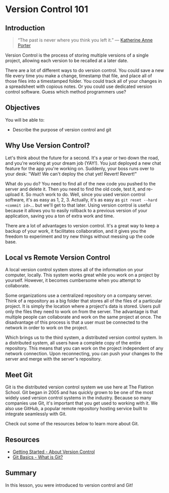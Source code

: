 
# Version Control 101

## Introduction

> “The past is never where you think you left it.” — [Katherine Anne Porter](http://en.wikipedia.org/wiki/Katherine_Anne_Porter)

Version Control is the process of storing multiple versions of a single project, allowing each version to be recalled at a later date.

There are a lot of different ways to do version control. You could save a new file every time you make a change, timestamp that file, and place all of those files into a timestamped folder. You could track all of your changes in a spreadsheet with copious notes. Or you could use dedicated version control software. Guess which method programmers use?


## Objectives

You will be able to:
* Describe the purpose of version control and git

## Why Use Version Control?

Let's think about the future for a second. It's a year or two down the road, and you're working at your dream job (YAY!). You just deployed a new chat feature for the app you're working on. Suddenly, your boss runs over to your desk: "Wait! We can't deploy the chat yet! Revert! Revert!"

What do you do? You need to find all of the new code you pushed to the server and delete it. Then you need to find the old code, test it, and re-upload it. So much work to do. Well, since you used version control software, it's as easy as 1, 2, 3. Actually, it's as easy as `git reset --hard <commit id>`... but we'll get to that later. Using version control is useful because it allows you to easily rollback to a previous version of your application, saving you a ton of extra work and time.

There are a lot of advantages to version control. It's a great way to keep a backup of your work, it facilitates collaboration, and it gives you the freedom to experiment and try new things without messing up the code base.

## Local vs Remote Version Control

A local version control system stores all of the information on your computer, locally. This system works great while you work on a project by yourself. However, it becomes cumbersome when you attempt to collaborate.

Some organizations use a centralized repository on a company server. Think of a repository as a big folder that stores all of the files of a particular project. It is simply the location where a project's data is stored. Users pull only the files they need to work on from the server. The advantage is that multiple people can collaborate and work on the same project at once. The disadvantage of this process is that a user must be connected to the network in order to work on the project.

Which brings us to the third system, a distributed version control system. In a distributed system, all users have a complete copy of the entire repository. This means that you can work on the project independent of any network connection. Upon reconnecting, you can push your changes to the server and merge with the server's repository.

## Meet Git

Git is the distributed version control system we use here at The Flatiron School. Git began in 2005 and has quickly grown to be one of the most widely used version control systems in the industry. Because so many companies use Git, it's important that you get used to working with it. We also use GitHub, a popular remote repository hosting service built to integrate seamlessly with Git.

Check out some of the resources below to learn more about Git.

## Resources

* [Getting Started - About Version Control](http://git-scm.com/book/en/Getting-Started-About-Version-Control)
* [Git Basics - What is Git?](http://git-scm.com/video/what-is-git)

## Summary

In this lesson, you were introduced to version control and Git!
